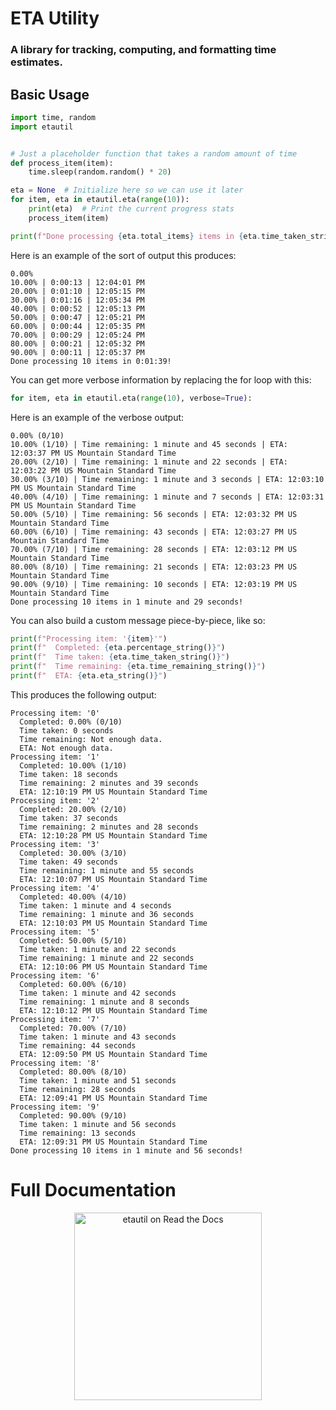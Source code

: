 # ETA Utility
### A library for tracking, computing, and formatting time estimates.

## Basic Usage
```python
import time, random
import etautil


# Just a placeholder function that takes a random amount of time
def process_item(item):
    time.sleep(random.random() * 20)

eta = None  # Initialize here so we can use it later
for item, eta in etautil.eta(range(10)):
    print(eta)  # Print the current progress stats
    process_item(item)

print(f"Done processing {eta.total_items} items in {eta.time_taken_string()}!\n")
```

Here is an example of the sort of output this produces:
```
0.00%
10.00% | 0:00:13 | 12:04:01 PM
20.00% | 0:01:10 | 12:05:15 PM
30.00% | 0:01:16 | 12:05:34 PM
40.00% | 0:00:52 | 12:05:13 PM
50.00% | 0:00:47 | 12:05:21 PM
60.00% | 0:00:44 | 12:05:35 PM
70.00% | 0:00:29 | 12:05:24 PM
80.00% | 0:00:21 | 12:05:32 PM
90.00% | 0:00:11 | 12:05:37 PM
Done processing 10 items in 0:01:39!
```

You can get more verbose information by replacing the for loop with this:
```python
for item, eta in etautil.eta(range(10), verbose=True):
```
Here is an example of the verbose output:
```
0.00% (0/10)
10.00% (1/10) | Time remaining: 1 minute and 45 seconds | ETA: 12:03:37 PM US Mountain Standard Time
20.00% (2/10) | Time remaining: 1 minute and 22 seconds | ETA: 12:03:22 PM US Mountain Standard Time
30.00% (3/10) | Time remaining: 1 minute and 3 seconds | ETA: 12:03:10 PM US Mountain Standard Time
40.00% (4/10) | Time remaining: 1 minute and 7 seconds | ETA: 12:03:31 PM US Mountain Standard Time
50.00% (5/10) | Time remaining: 56 seconds | ETA: 12:03:32 PM US Mountain Standard Time
60.00% (6/10) | Time remaining: 43 seconds | ETA: 12:03:27 PM US Mountain Standard Time
70.00% (7/10) | Time remaining: 28 seconds | ETA: 12:03:12 PM US Mountain Standard Time
80.00% (8/10) | Time remaining: 21 seconds | ETA: 12:03:23 PM US Mountain Standard Time
90.00% (9/10) | Time remaining: 10 seconds | ETA: 12:03:19 PM US Mountain Standard Time
Done processing 10 items in 1 minute and 29 seconds!
```

You can also build a custom message piece-by-piece, like so:
```python
print(f"Processing item: '{item}'")
print(f"  Completed: {eta.percentage_string()}")
print(f"  Time taken: {eta.time_taken_string()}")
print(f"  Time remaining: {eta.time_remaining_string()}")
print(f"  ETA: {eta.eta_string()}")
```
This produces the following output:
```
Processing item: '0'
  Completed: 0.00% (0/10)
  Time taken: 0 seconds
  Time remaining: Not enough data.
  ETA: Not enough data.
Processing item: '1'
  Completed: 10.00% (1/10)
  Time taken: 18 seconds
  Time remaining: 2 minutes and 39 seconds
  ETA: 12:10:19 PM US Mountain Standard Time
Processing item: '2'
  Completed: 20.00% (2/10)
  Time taken: 37 seconds
  Time remaining: 2 minutes and 28 seconds
  ETA: 12:10:28 PM US Mountain Standard Time
Processing item: '3'
  Completed: 30.00% (3/10)
  Time taken: 49 seconds
  Time remaining: 1 minute and 55 seconds
  ETA: 12:10:07 PM US Mountain Standard Time
Processing item: '4'
  Completed: 40.00% (4/10)
  Time taken: 1 minute and 4 seconds
  Time remaining: 1 minute and 36 seconds
  ETA: 12:10:03 PM US Mountain Standard Time
Processing item: '5'
  Completed: 50.00% (5/10)
  Time taken: 1 minute and 22 seconds
  Time remaining: 1 minute and 22 seconds
  ETA: 12:10:06 PM US Mountain Standard Time
Processing item: '6'
  Completed: 60.00% (6/10)
  Time taken: 1 minute and 42 seconds
  Time remaining: 1 minute and 8 seconds
  ETA: 12:10:12 PM US Mountain Standard Time
Processing item: '7'
  Completed: 70.00% (7/10)
  Time taken: 1 minute and 43 seconds
  Time remaining: 44 seconds
  ETA: 12:09:50 PM US Mountain Standard Time
Processing item: '8'
  Completed: 80.00% (8/10)
  Time taken: 1 minute and 51 seconds
  Time remaining: 28 seconds
  ETA: 12:09:41 PM US Mountain Standard Time
Processing item: '9'
  Completed: 90.00% (9/10)
  Time taken: 1 minute and 56 seconds
  Time remaining: 13 seconds
  ETA: 12:09:31 PM US Mountain Standard Time
Done processing 10 items in 1 minute and 56 seconds!
```

# Full Documentation
<p align="center"><a href="https://python-etautil.readthedocs.io/en/latest/index.html"><img src="https://brand-guidelines.readthedocs.org/_images/logo-wordmark-vertical-dark.png" width="300px" alt="etautil on Read the Docs"></a></p>
